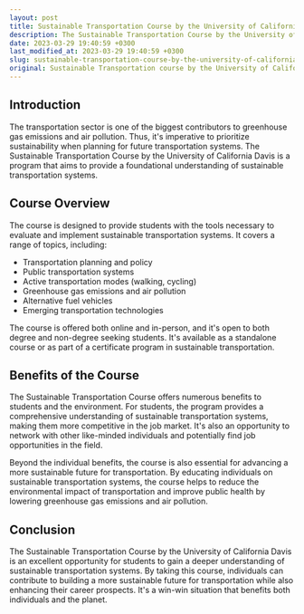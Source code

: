 ```yaml
---
layout: post
title: Sustainable Transportation Course by the University of California Davis
description: The Sustainable Transportation Course by the University of California Davis is a comprehensive program focused on building a more sustainable future for transportation. Find out how this program can benefit you and the environment!
date: 2023-03-29 19:40:59 +0300
last_modified_at: 2023-03-29 19:40:59 +0300
slug: sustainable-transportation-course-by-the-university-of-california-davis
original: Sustainable Transportation course by the University of California Davis
---
```

## Introduction

The transportation sector is one of the biggest contributors to greenhouse gas emissions and air pollution. Thus, it's imperative to prioritize sustainability when planning for future transportation systems. The Sustainable Transportation Course by the University of California Davis is a program that aims to provide a foundational understanding of sustainable transportation systems.

## Course Overview

The course is designed to provide students with the tools necessary to evaluate and implement sustainable transportation systems. It covers a range of topics, including:

- Transportation planning and policy
- Public transportation systems
- Active transportation modes (walking, cycling)
- Greenhouse gas emissions and air pollution
- Alternative fuel vehicles
- Emerging transportation technologies

The course is offered both online and in-person, and it's open to both degree and non-degree seeking students. It's available as a standalone course or as part of a certificate program in sustainable transportation.

## Benefits of the Course

The Sustainable Transportation Course offers numerous benefits to students and the environment. For students, the program provides a comprehensive understanding of sustainable transportation systems, making them more competitive in the job market. It's also an opportunity to network with other like-minded individuals and potentially find job opportunities in the field.

Beyond the individual benefits, the course is also essential for advancing a more sustainable future for transportation. By educating individuals on sustainable transportation systems, the course helps to reduce the environmental impact of transportation and improve public health by lowering greenhouse gas emissions and air pollution.

## Conclusion

The Sustainable Transportation Course by the University of California Davis is an excellent opportunity for students to gain a deeper understanding of sustainable transportation systems. By taking this course, individuals can contribute to building a more sustainable future for transportation while also enhancing their career prospects. It's a win-win situation that benefits both individuals and the planet.